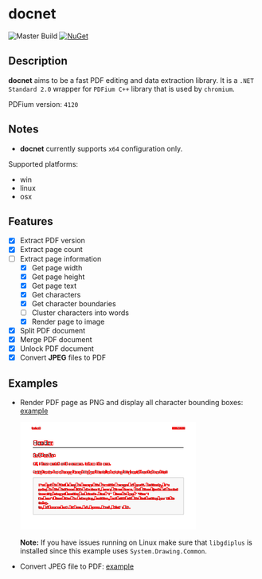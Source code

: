 # docnet

![Master Build](https://github.com/GowenGit/docnet/workflows/Master%20Build/badge.svg?branch=master)
[![NuGet](https://img.shields.io/nuget/v/Docnet.Core.svg)](https://www.nuget.org/packages/Docnet.Core)

## Description

**docnet** aims to be a fast PDF editing and data extraction library. It is a `.NET Standard 2.0` wrapper for `PDFium C++` library that is used by `chromium`.

PDFium version: `4120`

## Notes

* **docnet** currently supports `x64` configuration only.

Supported platforms:

- win
- linux
- osx

## Features

- [x] Extract PDF version
- [x] Extract page count
- [ ] Extract page information
   - [x] Get page width
   - [x] Get page height
   - [x] Get page text
   - [x] Get characters
   - [x] Get character boundaries
   - [ ] Cluster characters into words
   - [x] Render page to image
- [x] Split PDF document
- [x] Merge PDF document
- [x] Unlock PDF document
- [x] Convert **JPEG** files to PDF

## Examples

* Render PDF page as PNG and display all character bounding boxes: [example](examples/pdf-to-image/PdfToImage/Program.cs)

   ![Render PDF page example](assets/demo_thumb_0.png)

    **Note:** If you have issues running on Linux make sure that `libgdiplus` is installed since this example uses `System.Drawing.Common`.

* Convert JPEG file to PDF: [example](examples/image-to-pdf/ImageToPdf/Program.cs)

